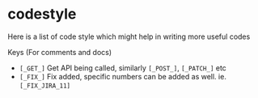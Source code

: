 # codestyle

Here is a list of code style which might help in writing more useful codes

Keys (For comments and docs)

- `[_GET_]` Get API being called, similarly `[_POST_]`, `[_PATCH_]` etc
- `[_FIX_]` Fix added, specific numbers can be added as well. ie. `[_FIX_JIRA_11]` 
